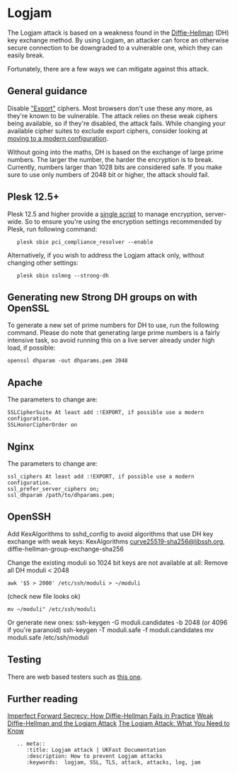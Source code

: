 # Logjam

The Logjam attack is based on a weakness found in the [Diffie-Hellman](https://en.wikipedia.org/wiki/Diffie%E2%80%93Hellman_key_exchange) (DH) key exchange method. By using Logjam, an attacker can force an otherwise secure connection to be downgraded to a vulnerable one, which they can easily break.

Fortunately, there are a few ways we can mitigate against this attack.

## General guidance

Disable ["Export"](https://en.wikipedia.org/wiki/Export_of_cryptography_from_the_United_States#PC_era) ciphers. Most browsers don't use these any more, as they're known to be vulnerable. The attack relies on these weak ciphers being available, so if they're disabled, the attack fails. While changing your available cipher suites to exclude export ciphers, consider looking at [moving to a modern configuration](https://mozilla.github.io/server-side-tls/ssl-config-generator/).

Without going into the maths, DH is based on the exchange of large prime numbers. The larger the number, the harder the encryption is to break. Currently, numbers larger than 1028 bits are considered safe. If you make sure to use only numbers of 2048 bit or higher, the attack should fail.

## Plesk 12.5+
Plesk 12.5 and higher provide a [single script](https://docs.plesk.com/en-US/12.5/advanced-administration-guide-linux/pci-dss-compliance/tune-plesk-to-meet-pci-dss-on-linux.65871/) to manage encryption, server-wide. So to ensure you're using the encryption settings recommended by Plesk, run following command:
```console
   plesk sbin pci_compliance_resolver --enable
```

Alternatively, if you wish to address the Logjam attack only, without changing other settings:
```console
   plesk sbin sslmng --strong-dh
```

## Generating new Strong DH groups on with OpenSSL

To generate a new set of prime numbers for DH to use, run the following command. Please do note that generating large prime numbers is a fairly intensive task, so avoid running this on a live server already under high load, if possible:
```console
openssl dhparam -out dhparams.pem 2048
```

## Apache
The parameters to change are:
```console
SSLCipherSuite At least add :!EXPORT, if possible use a modern configuration.
SSLHonorCipherOrder on      
```

## Nginx

The parameters to change are:
```console
ssl_ciphers At least add :!EXPORT, if possible use a modern configuration.
ssl_prefer_server_ciphers on;
ssl_dhparam /path/to/dhparams.pem;
```

## OpenSSH

Add KexAlgorithms to sshd_config to avoid algorithms that use DH key exchange with weak keys:
KexAlgorithms curve25519-sha256@libssh.org, diffie-hellman-group-exchange-sha256

Change the existing moduli so 1024 bit keys are not available at all:
Remove all DH moduli < 2048
```console
awk '$5 > 2000' /etc/ssh/moduli > ~/moduli
```
(check new file looks ok)

```console
mv ~/moduli" /etc/ssh/moduli
```

Or generate new ones:
ssh-keygen -G moduli.candidates -b 2048 (or 4096 if you're paranoid)
ssh-keygen -T moduli.safe -f moduli.candidates
mv moduli.safe /etc/ssh/moduli

## Testing

There are web based testers such as [this one](https://tools.keycdn.com/logjam).

## Further reading

[Imperfect Forward Secrecy: How Diffie-Hellman Fails in Practice](https://weakdh.org/imperfect-forward-secrecy-ccs15.pdf)
[Weak Diffie-Hellman and the Logjam Attack](https://weakdh.org/)
[The Logjam Attack: What You Need to Know](https://blog.malwarebytes.com/101/2015/05/the-logjam-attack-what-you-need-to-know/)

```eval_rst
   .. meta::
      :title: Logjam attack | UKFast Documentation
      :description: How to prevent Logjam attacks
      :keywords:  logjam, SSL, TLS, attack, attacks, log, jam
